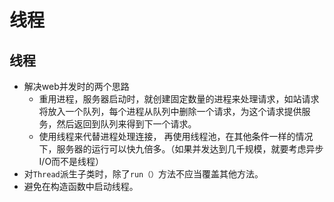 # 线程

## 线程

+ 解决web并发时的两个思路
    + 重用进程，服务器启动时，就创建固定数量的进程来处理请求，如站请求将放入一个队列，每个进程从队列中删除一个请求，为这个请求提供服务，然后返回到队列来得到下一个请求。
    + 使用线程来代替进程处理连接， 再使用线程池，在其他条件一样的情况下，服务器的运行可以快九倍多。（如果并发达到几千规模，就要考虑异步I/O而不是线程）
+ 对`Thread`派生子类时，除了`run（）`方法不应当覆盖其他方法。
+ 避免在构造函数中启动线程。
                                                                                                        
